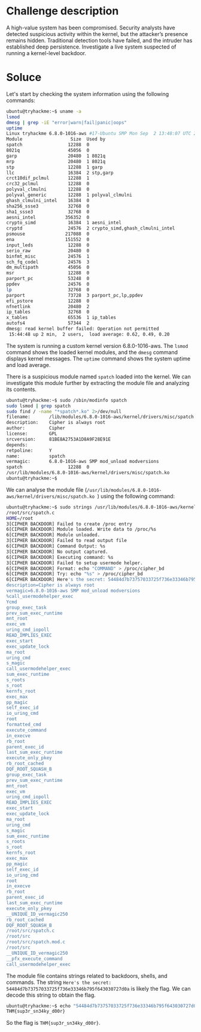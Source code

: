 # Challenge description

A high-value system has been compromised. Security analysts have detected suspicious activity within the kernel, but the attacker’s presence remains hidden. Traditional detection tools have failed, and the intruder has established deep persistence. Investigate a live system suspected of running a kernel-level backdoor.



# Soluce

Let's start by checking the system information using the following commands:

```sh
ubuntu@tryhackme:~$ uname -a
lsmod
dmesg | grep -iE "error|warn|fail|panic|oops"
uptime
Linux tryhackme 6.8.0-1016-aws #17-Ubuntu SMP Mon Sep  2 13:48:07 UTC 2024 x86_64 x86_64 x86_64 GNU/Linux
Module                  Size  Used by
spatch                 12288  0
8021q                  45056  0
garp                   20480  1 8021q
mrp                    20480  1 8021q
stp                    12288  1 garp
llc                    16384  2 stp,garp
crct10dif_pclmul       12288  1
crc32_pclmul           12288  0
polyval_clmulni        12288  0
polyval_generic        12288  1 polyval_clmulni
ghash_clmulni_intel    16384  0
sha256_ssse3           32768  0
sha1_ssse3             32768  0
aesni_intel           356352  0
crypto_simd            16384  1 aesni_intel
cryptd                 24576  2 crypto_simd,ghash_clmulni_intel
psmouse               217088  0
ena                   151552  0
input_leds             12288  0
serio_raw              20480  0
binfmt_misc            24576  1
sch_fq_codel           24576  3
dm_multipath           45056  0
msr                    12288  0
parport_pc             53248  0
ppdev                  24576  0
lp                     32768  0
parport                73728  3 parport_pc,lp,ppdev
efi_pstore             12288  0
nfnetlink              20480  2
ip_tables              32768  0
x_tables               65536  1 ip_tables
autofs4                57344  2
dmesg: read kernel buffer failed: Operation not permitted
 15:44:48 up 2 min,  2 users,  load average: 0.62, 0.49, 0.20
```

The system is running a custom kernel version 6.8.0-1016-aws. The `lsmod` command shows the loaded kernel modules, and the `dmesg` command displays kernel messages. The `uptime` command shows the system uptime and load average.

There is a suspicious module named `spatch` loaded into the kernel. We can investigate this module further by extracting the module file and analyzing its contents.

```sh
ubuntu@tryhackme:~$ sudo /sbin/modinfo spatch
sudo lsmod | grep spatch
sudo find / -name "*spatch*.ko" 2>/dev/null
filename:       /lib/modules/6.8.0-1016-aws/kernel/drivers/misc/spatch.ko
description:    Cipher is always root
author:         Cipher
license:        GPL
srcversion:     81BE8A2753A1D8A9F28E91E
depends:        
retpoline:      Y
name:           spatch
vermagic:       6.8.0-1016-aws SMP mod_unload modversions 
spatch                 12288  0
/usr/lib/modules/6.8.0-1016-aws/kernel/drivers/misc/spatch.ko
ubuntu@tryhackme:~$ 
```

We can analyse the module file (`/usr/lib/modules/6.8.0-1016-aws/kernel/drivers/misc/spatch.ko
`) using the following command:

```sh
ubuntu@tryhackme:~$ sudo strings /usr/lib/modules/6.8.0-1016-aws/kernel/drivers/misc/spatch.ko | grep -iE 'password|backdoor|shell|exec|root|magic|hide|cmd'
/root/src/spatch.c
HOME=/root
3[CIPHER BACKDOOR] Failed to create /proc entry
6[CIPHER BACKDOOR] Module loaded. Write data to /proc/%s
6[CIPHER BACKDOOR] Module unloaded.
3[CIPHER BACKDOOR] Failed to read output file
6[CIPHER BACKDOOR] Command Output: %s
3[CIPHER BACKDOOR] No output captured.
6[CIPHER BACKDOOR] Executing command: %s
3[CIPHER BACKDOOR] Failed to setup usermode helper.
6[CIPHER BACKDOOR] Format: echo "COMMAND" > /proc/cipher_bd
6[CIPHER BACKDOOR] Try: echo "%s" > /proc/cipher_bd
6[CIPHER BACKDOOR] Here's the secret: 54484d7b73757033725f736e33346b795f643030727d0a
description=Cipher is always root
vermagic=6.8.0-1016-aws SMP mod_unload modversions 
%call_usermodehelper_exec
Ycmd
group_exec_task
prev_sum_exec_runtime
mnt_root
exec_vm
uring_cmd_iopoll
READ_IMPLIES_EXEC
exec_start
exec_update_lock
ma_root
uring_cmd
s_magic
call_usermodehelper_exec
sum_exec_runtime
s_roots
s_root
kernfs_root
exec_max
pp_magic
self_exec_id
io_uring_cmd
root
formatted_cmd
execute_command
in_execve
rb_root
parent_exec_id
last_sum_exec_runtime
execute_only_pkey
rb_root_cached
DQF_ROOT_SQUASH_B
group_exec_task
prev_sum_exec_runtime
mnt_root
exec_vm
uring_cmd_iopoll
READ_IMPLIES_EXEC
exec_start
exec_update_lock
ma_root
uring_cmd
s_magic
sum_exec_runtime
s_roots
s_root
kernfs_root
exec_max
pp_magic
self_exec_id
io_uring_cmd
root
in_execve
rb_root
parent_exec_id
last_sum_exec_runtime
execute_only_pkey
__UNIQUE_ID_vermagic250
rb_root_cached
DQF_ROOT_SQUASH_B
/root/src/spatch.c
/root/src
/root/src/spatch.mod.c
/root/src
__UNIQUE_ID_vermagic250
__pfx_execute_command
call_usermodehelper_exec
```

The module file contains strings related to backdoors, shells, and commands. The string `Here's the secret: 54484d7b73757033725f736e33346b795f643030727d0a` is likely the flag. We can decode this string to obtain the flag.

```sh
ubuntu@tryhackme:~$ echo "54484d7b73757033725f736e33346b795f643030727d0a" | xxd -r -p
THM{sup3r_sn34ky_d00r}
```

So the flag is `THM{sup3r_sn34ky_d00r}`.